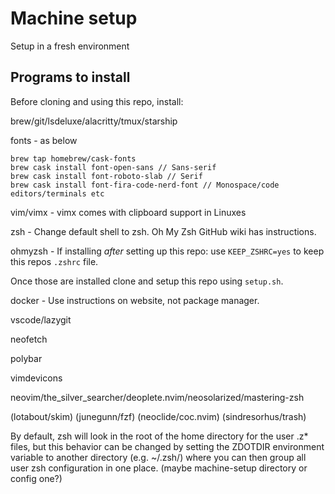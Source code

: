 # Machine setup

Setup in a fresh environment

## Programs to install

Before cloning and using this repo, install:

brew/git/lsdeluxe/alacritty/tmux/starship

fonts - as below

```
brew tap homebrew/cask-fonts
brew cask install font-open-sans // Sans-serif
brew cask install font-roboto-slab // Serif
brew cask install font-fira-code-nerd-font // Monospace/code editors/terminals etc
```

vim/vimx - vimx comes with clipboard support in Linuxes

zsh - Change default shell to zsh. Oh My Zsh GitHub wiki has instructions.

ohmyzsh - If installing *after* setting up this repo: use `KEEP_ZSHRC=yes` to keep this repos `.zshrc` file.

Once those are installed clone and setup this repo using `setup.sh`.

docker - Use instructions on website, not package manager.

vscode/lazygit

neofetch

polybar

vimdevicons

neovim/the_silver_searcher/deoplete.nvim/neosolarized/mastering-zsh

(lotabout/skim) (junegunn/fzf) (neoclide/coc.nvim) (sindresorhus/trash)

By default, zsh will look in the root of the home directory for the user .z* files, but this behavior can be changed by setting the ZDOTDIR environment variable to another directory (e.g. ~/.zsh/) where you can then group all user zsh configuration in one place.
(maybe machine-setup directory or config one?)
